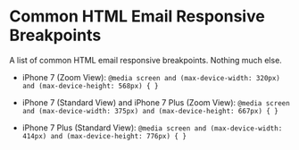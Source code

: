 # Common HTML Email Responsive Breakpoints
A list of common HTML email responsive breakpoints. Nothing much else.

* iPhone 7 (Zoom View): 
  `@media screen and (max-device-width: 320px) and (max-device-height: 568px) { }`

* iPhone 7 (Standard View) and iPhone 7 Plus (Zoom View): 
  `@media screen and (max-device-width: 375px) and (max-device-height: 667px) { }`
 
* iPhone 7 Plus (Standard View): 
  `@media screen and (max-device-width: 414px) and (max-device-height: 776px) { }`

